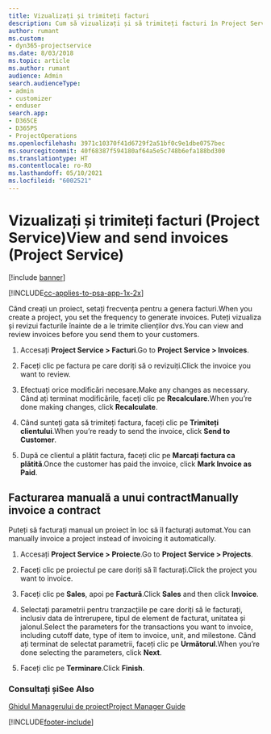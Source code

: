 ```yaml
---
title: Vizualizați și trimiteți facturi
description: Cum să vizualizați și să trimiteți facturi în Project Service
author: rumant
ms.custom:
- dyn365-projectservice
ms.date: 8/03/2018
ms.topic: article
ms.author: rumant
audience: Admin
search.audienceType:
- admin
- customizer
- enduser
search.app:
- D365CE
- D365PS
- ProjectOperations
ms.openlocfilehash: 3971c10370f41d6729f2a51bf0c9e1dbe0757bec
ms.sourcegitcommit: 40f68387f594180af64a5e5c748b6efa188bd300
ms.translationtype: HT
ms.contentlocale: ro-RO
ms.lasthandoff: 05/10/2021
ms.locfileid: "6002521"
---
```

# <a name="view-and-send-invoices-project-service"></a><span data-ttu-id="29c3e-103">Vizualizați și trimiteți facturi (Project Service)</span><span class="sxs-lookup"><span data-stu-id="29c3e-103">View and send invoices (Project Service)</span></span>

[!include [banner](../includes/psa-now-project-operations.md)]

[!INCLUDE[cc-applies-to-psa-app-1x-2x](../includes/cc-applies-to-psa-app-1x-2x.md)]

<span data-ttu-id="29c3e-104">Când creați un proiect, setați frecvența pentru a genera facturi.</span><span class="sxs-lookup"><span data-stu-id="29c3e-104">When you create a project, you set the frequency to generate invoices.</span></span> <span data-ttu-id="29c3e-105">Puteți vizualiza și revizui facturile înainte de a le trimite clienților dvs.</span><span class="sxs-lookup"><span data-stu-id="29c3e-105">You can view and review invoices before you send them to your customers.</span></span>  
  
1.  <span data-ttu-id="29c3e-106">Accesați **Project Service > Facturi**.</span><span class="sxs-lookup"><span data-stu-id="29c3e-106">Go to **Project Service > Invoices**.</span></span>  
  
2.  <span data-ttu-id="29c3e-107">Faceți clic pe factura pe care doriți să o revizuiți.</span><span class="sxs-lookup"><span data-stu-id="29c3e-107">Click the invoice you want to review.</span></span>  
  
3.  <span data-ttu-id="29c3e-108">Efectuați orice modificări necesare.</span><span class="sxs-lookup"><span data-stu-id="29c3e-108">Make any changes as necessary.</span></span> <span data-ttu-id="29c3e-109">Când ați terminat modificările, faceți clic pe **Recalculare**.</span><span class="sxs-lookup"><span data-stu-id="29c3e-109">When you’re done making changes, click **Recalculate**.</span></span>  
  
4.  <span data-ttu-id="29c3e-110">Când sunteți gata să trimiteți factura, faceți clic pe **Trimiteți clientului**.</span><span class="sxs-lookup"><span data-stu-id="29c3e-110">When you’re ready to send the invoice, click **Send to Customer**.</span></span>  
  
5.  <span data-ttu-id="29c3e-111">După ce clientul a plătit factura, faceți clic pe **Marcați factura ca plătită**.</span><span class="sxs-lookup"><span data-stu-id="29c3e-111">Once the customer has paid the invoice, click **Mark Invoice as Paid**.</span></span>  
  
## <a name="manually-invoice-a-contract"></a><span data-ttu-id="29c3e-112">Facturarea manuală a unui contract</span><span class="sxs-lookup"><span data-stu-id="29c3e-112">Manually invoice a contract</span></span>  
 <span data-ttu-id="29c3e-113">Puteți să facturați manual un proiect în loc să îl facturați automat.</span><span class="sxs-lookup"><span data-stu-id="29c3e-113">You can manually invoice a project instead of invoicing it automatically.</span></span>  
  
1.  <span data-ttu-id="29c3e-114">Accesați **Project Service > Proiecte**.</span><span class="sxs-lookup"><span data-stu-id="29c3e-114">Go to **Project Service > Projects**.</span></span>  
  
2.  <span data-ttu-id="29c3e-115">Faceți clic pe proiectul pe care doriți să îl facturați.</span><span class="sxs-lookup"><span data-stu-id="29c3e-115">Click the project you want to invoice.</span></span>  
  
3.  <span data-ttu-id="29c3e-116">Faceți clic pe **Sales**, apoi pe **Factură**.</span><span class="sxs-lookup"><span data-stu-id="29c3e-116">Click **Sales** and then click **Invoice**.</span></span>  
  
4.  <span data-ttu-id="29c3e-117">Selectați parametrii pentru tranzacțiile pe care doriți să le facturați, inclusiv data de întrerupere, tipul de element de facturat, unitatea și jalonul.</span><span class="sxs-lookup"><span data-stu-id="29c3e-117">Select the parameters for the transactions you want to invoice, including cutoff date, type of item to invoice, unit, and milestone.</span></span> <span data-ttu-id="29c3e-118">Când ați terminat de selectat parametrii, faceți clic pe **Următorul**.</span><span class="sxs-lookup"><span data-stu-id="29c3e-118">When you’re done selecting the parameters, click **Next**.</span></span>  
  
5.  <span data-ttu-id="29c3e-119">Faceți clic pe **Terminare**.</span><span class="sxs-lookup"><span data-stu-id="29c3e-119">Click **Finish**.</span></span>  
  
### <a name="see-also"></a><span data-ttu-id="29c3e-120">Consultați și</span><span class="sxs-lookup"><span data-stu-id="29c3e-120">See Also</span></span>  
 [<span data-ttu-id="29c3e-121">Ghidul Managerului de proiect</span><span class="sxs-lookup"><span data-stu-id="29c3e-121">Project Manager Guide</span></span>](../psa/project-manager-guide.md)


[!INCLUDE[footer-include](../includes/footer-banner.md)]